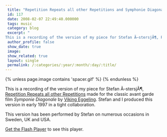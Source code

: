 ```yaml
---
 title: "Repetition Repeats all other Repetitions and Symphonie Diagonale"
 id: 117
 date: 2008-02-07 22:49:40.000000
 tags: music
 category: blog
 excerpt: "
This is a recording of the version of my piece for Stefan Ã–stersjÃ¶, Repetition Repeats all other Repetitions made for the classic avant garde film Symponie Diagonale by Viking Eggeling. Stefan..."
 author_profile: false
 show_date: true
 image: 
 show_related: true
 layout: single
 permalink: /:categories/:year/:month/:day/:title/
---
```

{% unless page.image contains 'spacer.gif' %}
{% endunless %}



This is a recording of the version of my piece for Stefan Ã–stersjÃ¶, <a href="http://www.henrikfrisk.com/index.jsp?metaId=music&id=comp&field=id&query=9&show=1#9">Repetition Repeats all other Repetitions</a> made for the classic avant garde film <em>Symponie Diagonale</em> by <a href="en.wikipedia.org/wiki/Viking_Eggeling">Viking Eggeling</a>. Stefan and I produced this version in early 1997 in a tight collaboration.


This version has been performed by Stefan on numerous occasions in Sweden, UK and USA.




<p id="player4"><a href="http://www.macromedia.com/go/getflashplayer">Get the Flash Player</a> to see this player.

<script type="text/javascript">
	var s1 = new SWFObject("http://www.henrikfrisk.com/script/flvplayer.swf","single","320","240","7");
	s1.addParam("allowfullscreen","true");
s1.addVariable("file","http://www.henrikfrisk.com/music/media/RepetitionDiagonal-demo.flv");
	s1.addVariable("width","320");
	s1.addVariable("height","240");
	s1.write("player4");
</script>
